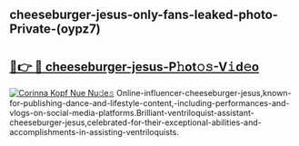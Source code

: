 ## cheeseburger-jesus-only-fans​-leaked-photo​-Private-(oypz7)


# <h2><a href="https://mediaupload.pro?title=cheeseburger-jesus&ref=git">🔗👉 🔴 cheeseburger-jesus-P𝚑ot𝚘𝚜-V𝚒d𝚎o</a></h2>

[![Corinna Kopf Nue Nu𝚍e𝚜](https://i.imgur.com/0qMVB7G.gif)](https://mediaupload.pro?title=cheeseburger-jesus&ref=git)
Online-influencer-cheeseburger-jesus,known-for-publishing-dance-and-lifestyle-content,-including-performances-and-vlogs-on-social-media-platforms.Brilliant-ventriloquist-assistant-cheeseburger-jesus,celebrated-for-their-exceptional-abilities-and-accomplishments-in-assisting-ventriloquists.  